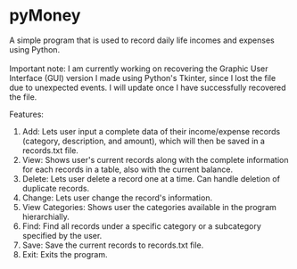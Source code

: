 # pyMoney

A simple program that is used to record daily life incomes and expenses using Python.
<br>
<br>
Important note: I am currently working on recovering the Graphic User Interface (GUI) version I made using Python's Tkinter, since I lost the file due to unexpected events. I will update once I have successfully recovered the file.

Features:
1. Add: Lets user input a complete data of their income/expense records (category, description, and amount), which will then be saved in a records.txt file.
2. View: Shows user's current records along with the complete information for each records in a table, also with the current balance.
3. Delete: Lets user delete a record one at a time. Can handle deletion of duplicate records.
4. Change: Lets user change the record's information.
5. View Categories: Shows user the categories available in the program hierarchially.
6. Find: Find all records under a specific category or a subcategory specified by the user.
7. Save: Save the current records to records.txt file.
8. Exit: Exits the program.
